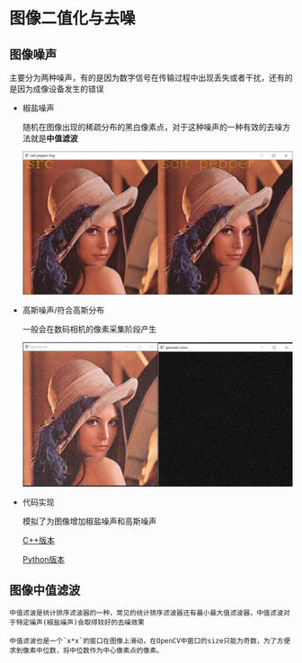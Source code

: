 # 图像二值化与去噪    

## 图像噪声   

主要分为两种噪声，有的是因为数字信号在传输过程中出现丢失或者干扰，还有的是因为成像设备发生的错误     

* 椒盐噪声   

    随机在图像出现的稀疏分布的黑白像素点，对于这种噪声的一种有效的去噪方法就是**中值滤波**    

    ![salt](./GenerateNoise/img/saltpepper.png)       


* 高斯噪声/符合高斯分布    

    一般会在数码相机的像素采集阶段产生       

    ![gaussian](./GenerateNoise/img/gaussiannoise.png)

* 代码实现      

    模拟了为图像增加椒盐噪声和高斯噪声     

    [C++版本](./GenerateNoise/GenerateNoise.cpp)   

    [Python版本](./GenerateNoise/GenerateNoise.py)  
    

## 图像中值滤波       

    中值滤波是统计排序滤波器的一种，常见的统计排序滤波器还有最小最大值滤波器，中值滤波对于特定噪声(椒盐噪声)会取得较好的去噪效果    

    中值滤波也是一个`x*x`的窗口在图像上滑动，在OpenCV中窗口的size只能为奇数，为了方便求到像素中位数，将中位数作为中心像素点的像素。     





